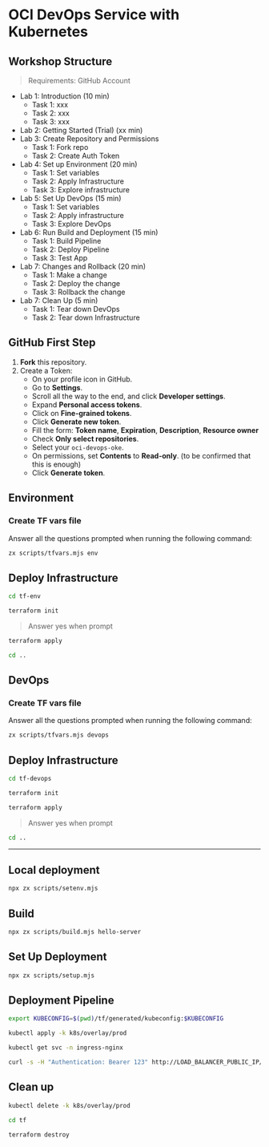 # OCI DevOps Service with Kubernetes

## Workshop Structure

> Requirements: GitHub Account

- Lab 1: Introduction (10 min)
  - Task 1: xxx
  - Task 2: xxx
  - Task 3: xxx
- Lab 2: Getting Started (Trial)  (xx min)
- Lab 3: Create Repository and Permissions
  - Task 1: Fork repo
  - Task 2: Create Auth Token
- Lab 4: Set up Environment (20 min)
  - Task 1: Set variables
  - Task 2: Apply Infrastructure
  - Task 3: Explore infrastructure
- Lab 5: Set Up DevOps (15 min)
  - Task 1: Set variables
  - Task 2: Apply infrastructure
  - Task 3: Explore DevOps
- Lab 6: Run Build and Deployment (15 min)
  - Task 1: Build Pipeline
  - Task 2: Deploy Pipeline
  - Task 3: Test App
- Lab 7: Changes and Rollback (20 min)
  - Task 1: Make a change
  - Task 2: Deploy the change
  - Task 3:  Rollback the change
- Lab 7: Clean Up (5 min)
  - Task 1: Tear down DevOps
  - Task 2: Tear down Infrastructure

## GitHub First Step

1. **Fork** this repository.
2. Create a Token:
    - On your profile icon in GitHub.
    - Go to **Settings**.
    - Scroll all the way to the end, and click **Developer settings**.
    - Expand **Personal access tokens**.
    - Click on **Fine-grained tokens**.
    - Click **Generate new token**.
    - Fill the form: **Token name**, **Expiration**, **Description**, **Resource owner**
    - Check **Only select repositories**.
    - Select your `oci-devops-oke`.
    - On permissions, set **Contents** to **Read-only**. (to be confirmed that this is enough)
    - Click **Generate token**.

## Environment

### Create TF vars file

Answer all the questions prompted when running the following command:
```bash
zx scripts/tfvars.mjs env
```

## Deploy Infrastructure

```bash
cd tf-env
```

```bash
terraform init
```

> Answer yes when prompt

```bash
terraform apply
```

```bash
cd ..
```

## DevOps

### Create TF vars file

Answer all the questions prompted when running the following command:
```bash
zx scripts/tfvars.mjs devops
```

## Deploy Infrastructure

```bash
cd tf-devops
```

```bash
terraform init
```

```bash
terraform apply
```

> Answer yes when prompt

```bash
cd ..
```

---

## Local deployment

```bash
npx zx scripts/setenv.mjs
```

## Build

```bash
npx zx scripts/build.mjs hello-server
```

## Set Up Deployment

```bash
npx zx scripts/setup.mjs
```

## Deployment Pipeline

```bash
export KUBECONFIG=$(pwd)/tf/generated/kubeconfig:$KUBECONFIG
```

```bash
kubectl apply -k k8s/overlay/prod
```

```bash
kubectl get svc -n ingress-nginx
```

```bash
curl -s -H "Authentication: Bearer 123" http://LOAD_BALANCER_PUBLIC_IP/ | jq .
```

## Clean up

```bash
kubectl delete -k k8s/overlay/prod
```

```bash
cd tf
```

```bash
terraform destroy
```